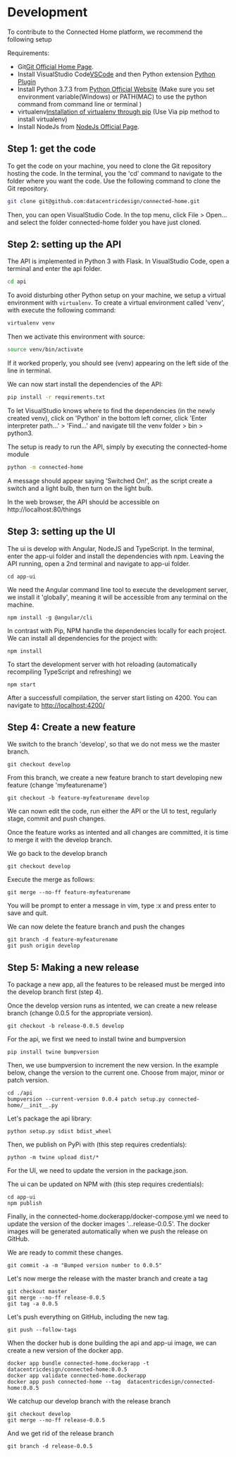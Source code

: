 # Development

To contribute to the Connected Home platform, we recommend the following setup

Requirements:

- Git[Git Official Home Page](https://git-scm.com/downloads).
- Install VisualStudio Code[VSCode](https://code.visualstudio.com) and then Python extension [Python Plugin](https://marketplace.visualstudio.com/items?itemName=ms-python.python)
- Install Python 3.7.3 from [Python Official Website](https://www.python.org/downloads/release/python-373/) (Make sure you set environment variable(Windows) or PATH(MAC) to use the python command from command line or terminal )
- virtualenv[Installation of virtualenv through pip](https://virtualenv.pypa.io/en/latest/installation.html) (Use Via pip method to install virtualenv)
- Install NodeJs from [NodeJs Official Page](https://nodejs.org/en).

## Step 1: get the code

To get the code on your machine, you need to clone the Git repository hosting the code.
In the terminal, you the 'cd' command to navigate to the folder where you want the code.
Use the following command to clone the Git repository.

```sh
git clone git@github.com:datacentricdesign/connected-home.git
```

Then, you can open VisualStudio Code. In the top menu, click File > Open... and
select the folder connected-home folder you have just cloned.

## Step 2: setting up the API

The API is implemented in Python 3 with Flask. In VisualStudio Code, open a terminal and enter the api folder.

```sh
cd api
```

To avoid disturbing other Python setup on your machine, we setup a virtual environment with `virtualenv`.
To create a virtual environment called 'venv', with execute the following command:

```sh
virtualenv venv
```

Then we activate this environment with source:

```sh
source venv/bin/activate
```

If it worked properly, you should see (venv) appearing on the left side of the line in terminal.

We can now start install the dependencies of the API:

```sh
pip install -r requirements.txt
```

To let VisualStudio knows where to find the dependencies (in the newly created venv), click on 'Python' in the bottom left corner, click 'Enter interpreter path...' > 'Find...' and navigate till the venv folder > bin > python3.

The setup is ready to run the API, simply by executing the connected-home module

```sh
python -m connected-home
```

A message should appear saying 'Switched On!', as the script create a switch and a light bulb, then turn on the light bulb.

In the web browser, the API should be accessible on http://localhost:80/things

## Step 3: setting up the UI

The ui is develop with Angular, NodeJS and TypeScript. In the terminal, enter the app-ui
folder and install the dependencies with npm. Leaving the API running, open a 2nd terminal and navigate to app-ui folder.

```
cd app-ui
```

We need the Angular command line tool to execute the development server, we install it 'globally', meaning it will be
accessible from any terminal on the machine.

```
npm install -g @angular/cli
```

In contrast with Pip, NPM handle the dependencies locally for each project. We can install all dependencies for the project with:

```
npm install
```

To start the development server with hot reloading (automatically recompiling TypeScript and refreshing) we

```
npm start
```

After a successfull compilation, the server start listing on 4200. You can navigate to [http://localhost:4200/](http://localhost:4200/)

## Step 4: Create a new feature

We switch to the branch 'develop', so that we do not mess we the master branch.

```
git checkout develop
```

From this branch, we create a new feature branch to start developing new feature (change 'myfeaturename')

```
git checkout -b feature-myfeaturename develop
```

We can nown edit the code, run either the API or the UI to test, regularly stage, commit and push changes.

Once the feature works as intented and all changes are committed, it is time to merge it with the develop branch.

We go back to the develop branch

```
git checkout develop
```

Execute the merge as follows:

```
git merge --no-ff feature-myfeaturename
```

You will be prompt to enter a message in vim, type :x and press enter to save and quit.

We can now delete the feature branch and push the changes

```
git branch -d feature-myfeaturename
git push origin develop
```

## Step 5: Making a new release

To package a new app, all the features to be released must be merged into the develop branch first (step 4).

Once the develop version runs as intented, we can create a new release branch (change 0.0.5 for the appropriate version).

```
git checkout -b release-0.0.5 develop
```

For the api, we first we need to install twine and bumpversion

```
pip install twine bumpversion
```

Then, we use bumpversion to increment the new version. In the example below,
change the version to the current one. Choose from major, minor or patch version.

```
cd ./api
bumpversion --current-version 0.0.4 patch setup.py connected-home/__init__.py
```

Let's package the api library:

```
python setup.py sdist bdist_wheel
```

Then, we publish on PyPi with (this step requires credentials):

```
python -m twine upload dist/*
```

For the UI, we need to update the version in the package.json.

The ui can be updated on NPM with (this step requires credentials):

```
cd app-ui
npm publish
```

Finally, in the connected-home.dockerapp/docker-compose.yml we need to update the version of the docker images '...release-0.0.5'. The docker images will be generated automatically when we push the release on GitHub.

We are ready to commit these changes.

```
git commit -a -m "Bumped version number to 0.0.5"
```

Let's now merge the release with the master branch and create a tag

```
git checkout master
git merge --no-ff release-0.0.5
git tag -a 0.0.5
```

Let's push everything on GitHub, including the new tag.

```
git push --follow-tags
```

When the docker hub is done building the api and app-ui image, we can create a new version of the docker app.

```
docker app bundle connected-home.dockerapp -t datacentricdesign/connected-home:0.0.5
docker app validate connected-home.dockerapp
docker app push connected-home --tag  datacentricdesign/connected-home:0.0.5
```

We catchup our develop branch with the release branch

```
git checkout develop
git merge --no-ff release-0.0.5
```

And we get rid of the release branch

```
git branch -d release-0.0.5
```

